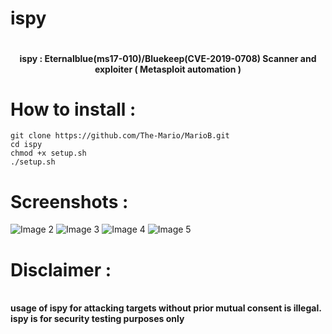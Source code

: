 # ispy 
<p align="center"><img src=""></p>
<h4 align="center">
ispy : Eternalblue(ms17-010)/Bluekeep(CVE-2019-0708) Scanner and exploiter ( Metasploit automation )
</h4>

# How to install :
```
git clone https://github.com/The-Mario/MarioB.git
cd ispy
chmod +x setup.sh
./setup.sh
```
# Screenshots :
![Image 2](https://raw.githubusercontent.com/Cyb0r9/ispy/master/screenshot/Screenshot%20from%202019-09-30%2022-45-18.png)
![Image 3](https://raw.githubusercontent.com/Cyb0r9/ispy/master/screenshot/Screenshot%20from%202019-09-30%2022-45-45.png)
![Image 4](https://raw.githubusercontent.com/Cyb0r9/ispy/master/screenshot/Screenshot%20from%202019-09-30%2022-46-04.png)
![Image 5](https://raw.githubusercontent.com/Cyb0r9/ispy/master/screenshot/Screenshot%20from%202019-09-30%2022-47-42.png)

# Disclaimer :
<br><b>usage of ispy for attacking targets without prior mutual consent is illegal.</b></br>
<b>ispy is for security testing purposes only</b>
